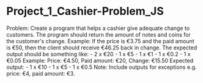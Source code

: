 # Project_1_Cashier-Problem_JS

 Problem:
 Create a program that helps a cashier give adequate change to customers. The program should return the amount of notes and coins for the customer's change.
 Example: If the price is €3.75 and the paid amount is €50, then the client should receive €46.25 back in change.
     The expected output should be something like:
     - 2 x €20
     - 1 x €5
     - 1 x €1
     - 1 x €0.2
     - 1 x €0.05
 Example: Price: €4.50, Paid amount: €20, Change: €15.50
     Expected output:
     - 1 x €10
     - 1 x €5
     - 1 x €0.5
     Note: Include outputs for exceptions e.g. price: €4, paid amount: €3.
